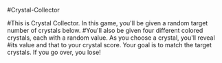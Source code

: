 
#Crystal-Collector

#This is Crystal Collector. In this game, you'll be given a random target number of crystals below.
#You'll also be given four different colored crystals, each with a random value. As you choose a crystal, you'll reveal
#its value and that to your crystal score. Your goal is to match the target crystals. If you go over, you lose!
